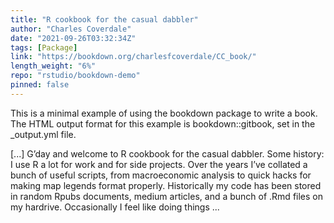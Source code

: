 ```yaml
---
title: "R cookbook for the casual dabbler"
author: "Charles Coverdale"
date: "2021-09-26T03:32:34Z"
tags: [Package]
link: "https://bookdown.org/charlesfcoverdale/CC_book/"
length_weight: "6%"
repo: "rstudio/bookdown-demo"
pinned: false
---
```


<p>This is a minimal example of using the bookdown package to write a book.
The HTML output format for this example is bookdown::gitbook,
set in the _output.yml file.</p> [...] G’day and welcome to R cookbook for the casual dabbler. Some history: I use R a lot for work and for side projects. Over the years I’ve collated a bunch of useful scripts, from macroeconomic analysis to quick hacks for making map legends format properly. Historically my code has been stored in random Rpubs documents, medium articles, and a bunch of .Rmd files on my hardrive. Occasionally I feel like doing things ...

